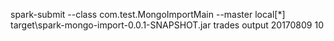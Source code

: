 spark-submit --class com.test.MongoImportMain --master local[*]  target\spark-mongo-import-0.0.1-SNAPSHOT.jar trades output 20170809 10